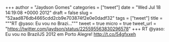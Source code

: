 
+++
author = "Jaydson Gomes"
categories = ["tweet"]
date = "Wed Jul 18 14:19:08 +0000 2012"
draft = false
slug = "52aad876db4665cdd2cb9e703874f2e0e0dadf32"
tags = ["tweet"]
title = """RT @yaso: Eu vou no Brazi..."""
tweet = true
micro = true
tweet_url = "https://twitter.com/jaydson/status/225595563830296578"
+++
RT @yaso: Eu vou no BrazilJS 2012 em Porto Alegre! http://t.co/54gfxxeh
